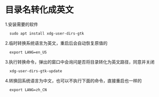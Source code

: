 # 目录名转化成英文
1.安装需要的软件
```shell
  sudo apt install xdg-user-dirs-gtk
```
2.临时转换系统语言为英文，重启后会自动恢复原值的
```shell
  export LANG=en_US
```
3.执行转换命令，弹出的窗口中会询问是否将目录转化为英文路径，同意并关闭
```shell
  xdg-user-dirs-gtk-update
```
4.转换回系统语言为中文，也可以不执行下面的命令，直接重启也一样的
```shell
  export LANG=zh_CN
```

